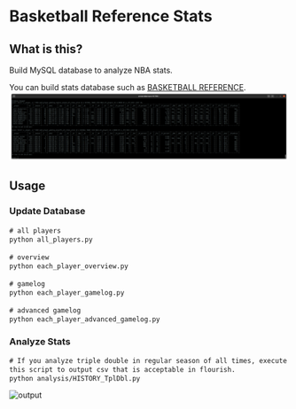 # Basketball Reference Stats

## What is this?
Build MySQL database to analyze NBA stats.

You can build stats database such as [BASKETBALL REFERENCE](https://www.basketball-reference.com/players/j/jokicni01/gamelog/2021).
![MySQL](./images/stats_info.png)

## Usage
### Update Database
```
# all players 
python all_players.py

# overview
python each_player_overview.py

# gamelog
python each_player_gamelog.py

# advanced gamelog
python each_player_advanced_gamelog.py
```

### Analyze Stats
```
# If you analyze triple double in regular season of all times, execute this script to output csv that is acceptable in flourish.
python analysis/HISTORY_TplDbl.py
```
![output](./images/HISTORY_TplDbl.gif)
